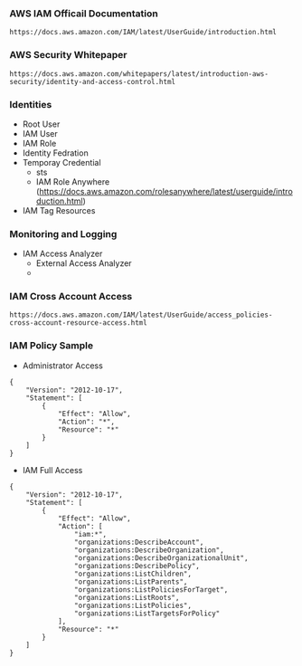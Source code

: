 ### AWS IAM Officail Documentation
```
https://docs.aws.amazon.com/IAM/latest/UserGuide/introduction.html
```
### AWS Security Whitepaper
```
https://docs.aws.amazon.com/whitepapers/latest/introduction-aws-security/identity-and-access-control.html
```
### Identities
- Root User
- IAM User
- IAM Role
- Identity Fedration
- Temporay Credential
   - sts
   - IAM Role Anywhere (https://docs.aws.amazon.com/rolesanywhere/latest/userguide/introduction.html)
- IAM Tag Resources


### Monitoring and Logging
- IAM Access Analyzer
  - External Access Analyzer
  - 

### IAM Cross Account Access 
```
https://docs.aws.amazon.com/IAM/latest/UserGuide/access_policies-cross-account-resource-access.html
```

### IAM Policy Sample
- Administrator Access
```
{
    "Version": "2012-10-17",
    "Statement": [
        {
            "Effect": "Allow",
            "Action": "*",
            "Resource": "*"
        }
    ]
}
```
- IAM Full Access
```
{
    "Version": "2012-10-17",
    "Statement": [
        {
            "Effect": "Allow",
            "Action": [
                "iam:*",
                "organizations:DescribeAccount",
                "organizations:DescribeOrganization",
                "organizations:DescribeOrganizationalUnit",
                "organizations:DescribePolicy",
                "organizations:ListChildren",
                "organizations:ListParents",
                "organizations:ListPoliciesForTarget",
                "organizations:ListRoots",
                "organizations:ListPolicies",
                "organizations:ListTargetsForPolicy"
            ],
            "Resource": "*"
        }
    ]
}
```